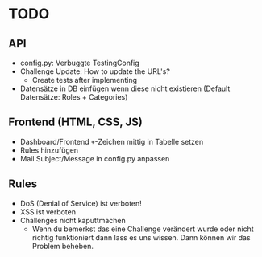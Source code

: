 # TODO
## API
* config.py: Verbuggte TestingConfig
* Challenge Update: How to update the URL's?
  * Create tests after implementing
* Datensätze in DB einfügen wenn diese nicht existieren (Default Datensätze: Roles + Categories)
## Frontend (HTML, CSS, JS)
* Dashboard/Frontend `+`-Zeichen mittig in Tabelle setzen
* Rules hinzufügen
* Mail Subject/Message in config.py anpassen

## Rules
* DoS (Denial of Service) ist verboten!
* XSS ist verboten
* Challenges nicht kaputtmachen
  * Wenn du bemerkst das eine Challenge verändert wurde oder nicht richtig funktioniert dann lass es uns wissen.
  Dann können wir das Problem beheben.
